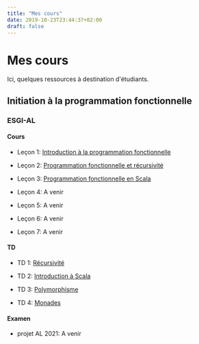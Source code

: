 ```yaml
---
title: "Mes cours"
date: 2019-10-23T23:44:37+02:00
draft: false
---
```


# Mes cours

Ici, quelques ressources à destination d'étudiants.

## Initiation à la programmation fonctionnelle

### ESGI-AL

#### Cours

- Leçon 1: [Introduction à la programmation fonctionnelle](/courses/fp-intro/lessons/1-intro-fp.html)

- Leçon 2: [Programmation fonctionnelle et récursivité](/courses/fp-intro/lessons/2-fp-recursion.html)

- Leçon 3: [Programmation fonctionnelle en Scala](/courses/fp-intro/lessons/3-fp-in-scala.html)

- Leçon 4: A venir

- Leçon 5: A venir

- Leçon 6: A venir

- Leçon 7: A venir

#### TD

- TD 1: [Récursivité](/courses/fp-intro/tutorials/1-td-recursion.html)

- TD 2: [Introduction à Scala](/courses/fp-intro/tutorials/2-td-intro-scala.html)

- TD 3: [Polymorphisme](/courses/fp-intro/tutorials/3-td-polymorphism.zip)

- TD 4: [Monades](/courses/fp-intro/tutorials/4-td-monades.html)

#### Examen

- projet AL 2021: A venir
